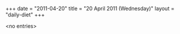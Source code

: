 +++
date = "2011-04-20"
title = "20 April 2011 (Wednesday)"
layout = "daily-diet"
+++


\<no entries\>